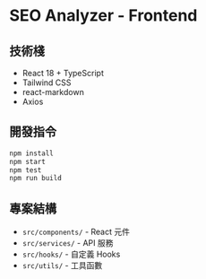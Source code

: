 # SEO Analyzer - Frontend

## 技術棧
- React 18 + TypeScript
- Tailwind CSS
- react-markdown
- Axios

## 開發指令
```bash
npm install
npm start
npm test
npm run build
```

## 專案結構
- `src/components/` - React 元件
- `src/services/` - API 服務
- `src/hooks/` - 自定義 Hooks
- `src/utils/` - 工具函數
